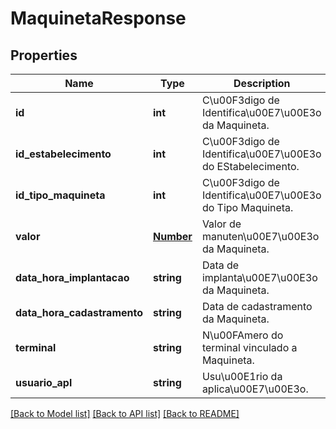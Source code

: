 # MaquinetaResponse

## Properties
Name | Type | Description | Notes
------------ | ------------- | ------------- | -------------
**id** | **int** | C\u00F3digo de Identifica\u00E7\u00E3o da Maquineta. | [optional] 
**id_estabelecimento** | **int** | C\u00F3digo de Identifica\u00E7\u00E3o do EStabelecimento. | [optional] 
**id_tipo_maquineta** | **int** | C\u00F3digo de Identifica\u00E7\u00E3o do Tipo Maquineta. | [optional] 
**valor** | [**Number**](Number.md) | Valor de manuten\u00E7\u00E3o da Maquineta. | [optional] 
**data_hora_implantacao** | **string** | Data de implanta\u00E7\u00E3o da Maquineta. | [optional] 
**data_hora_cadastramento** | **string** | Data de cadastramento da Maquineta. | [optional] 
**terminal** | **string** | N\u00FAmero do terminal vinculado a Maquineta. | [optional] 
**usuario_apl** | **string** | Usu\u00E1rio da aplica\u00E7\u00E3o. | [optional] 

[[Back to Model list]](../README.md#documentation-for-models) [[Back to API list]](../README.md#documentation-for-api-endpoints) [[Back to README]](../README.md)


